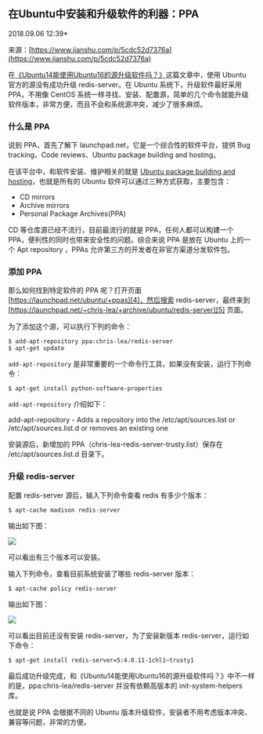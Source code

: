 ## 在Ubuntu中安装和升级软件的利器：PPA

2018.09.06 12:39*

来源：[https://www.jianshu.com/p/5cdc52d7376a](https://www.jianshu.com/p/5cdc52d7376a)


在[《Ubuntu14能使用Ubuntu16的源升级软件吗？》][2]这篇文章中，使用 Ubuntu 官方的源没有成功升级 redis-server。在 Ubuntu 系统下，升级软件最好采用 PPA，不用像 CentOS 系统一样寻找、安装、配置源，简单的几个命令就能升级软件版本，非常方便，而且不会和系统源冲突，减少了很多麻烦。
### 什么是 PPA

说到 PPA，首先了解下 launchpad.net，它是一个综合性的软件平台，提供 Bug tracking、Code reviews、Ubuntu package building and hosting。

在该平台中，和软件安装、维护相关的就是 [Ubuntu package building and hosting][3]，也就是所有的 Ubuntu 软件可以通过三种方式获取，主要包含：


* CD mirrors
* Archive mirrors
* Personal Package Archives(PPA)


CD 等仓库源已经不流行，目前最流行的就是 PPA，任何人都可以构建一个 PPA，便利性的同时也带来安全性的问题。综合来说 PPA 是放在 Ubuntu 上的一个 Apt repository ，PPAs 允许第三方的开发者在非官方渠道分发软件包。
### 添加 PPA

那么如何找到特定软件的 PPA 呢？打开页面 [https://launchpad.net/ubuntu/+ppas][4]，然后搜索 redis-server，最终来到 [https://launchpad.net/~chris-lea/+archive/ubuntu/redis-server][5] 页面。

为了添加这个源，可以执行下列的命令：

```
$ add-apt-repository ppa:chris-lea/redis-server
$ apt-get update

```

`add-apt-repository` 是非常重要的一个命令行工具，如果没有安装，运行下列命令：

```
$ apt-get install python-software-properties

```

`add-apt-repository` 介绍如下：

add-apt-repository - Adds a repository into the /etc/apt/sources.list or /etc/apt/sources.list.d or removes an existing one

安装源后，新增加的 PPA（chris-lea-redis-server-trusty.list）保存在 /etc/apt/sources.list.d 目录下。
### 升级 redis-server

配置 redis-server 源后，输入下列命令查看 redis 有多少个版本：

```
$ apt-cache madison redis-server

```

输出如下图：


![][0]

可以看出有三个版本可以安装。

输入下列命令，查看目前系统安装了哪些 redis-server 版本：

```
$ apt-cache policy redis-server 

```

输出如下图：

![][1]

可以看出目前还没有安装 redis-server，为了安装新版本 redis-server，运行如下命令：

```
$ apt-get install redis-server=5:4.0.11-1chl1~trusty1

```

最后成功升级完成，和《Ubuntu14能使用Ubuntu16的源升级软件吗？》中不一样的是，ppa:chris-lea/redis-server 并没有依赖高版本的 init-system-helpers 库。

也就是说 PPA 会根据不同的 Ubuntu 版本升级软件，安装者不用考虑版本冲突、兼容等问题，非常的方便。


[2]: https://mp.weixin.qq.com/s/X_n7n8WTbs_COC3OPJL3xw
[3]: https://launchpad.net/ubuntu
[4]: https://launchpad.net/ubuntu/+ppas
[5]: https://launchpad.net/~chris-lea/+archive/ubuntu/redis-server
[0]: ./img/234392-d7cb80531def78da.png
[1]: ./img/234392-169b04172f06558d.png